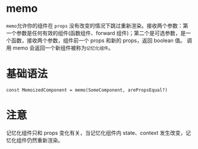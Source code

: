 # memo

`memo`允许你的组件在 `props` 没有改变的情况下跳过重新渲染。接收两个参数：第一个参数是任何有效的组件(函数组件、forward 组件)；第二个是可选参数，是一个函数，接收两个参数，组件前一个 props 和新的 props，返回 boolean 值。
调用 memo 会返回一个新组件被称为`记忆化组件`。

# 基础语法

```React
const MemoizedComponent = memo(SomeComponent, arePropsEqual?)
```

# 注意

记忆化组件只和 props 变化有关，当记忆化组件内 state、context 发生改变，记忆化组件仍然重新渲染。
